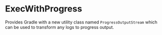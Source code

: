 ExecWithProgress
================

Provides Gradle with a new utility class named `ProgressOutputStream` which can be used to transform
any logs to progress output.
